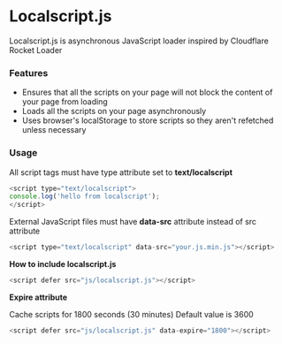 # Localscript.js
Localscript.js is asynchronous JavaScript loader inspired by Cloudflare Rocket Loader

### Features

* Ensures that all the scripts on your page will not block the content of your page from loading
* Loads all the scripts on your page asynchronously
* Uses browser's localStorage to store scripts so they aren't refetched unless necessary 

### Usage
All script tags must have type attribute set to **text/localscript**
```javascript
<script type="text/localscript">
console.log('hello from localscript');
</script>
 ```

External JavaScript files must have **data-src** attribute instead of src attribute 
```javascript
<script type="text/localscript" data-src="your.js.min.js"></script>
```

**How to include localscript.js**
```javascript
<script defer src="js/localscript.js"></script>
```

**Expire attribute**

Cache scripts for 1800 seconds (30 minutes) 
Default value is 3600 
```javascript
<script defer src="js/localscript.js" data-expire="1800"></script>
```
 